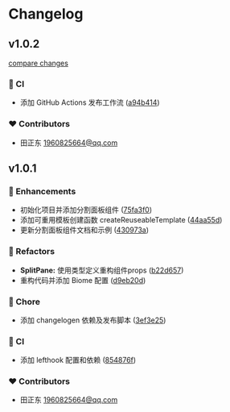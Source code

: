# Changelog


## v1.0.2

[compare changes](https://github.com/eastgold15/vue-split-pane-v3/compare/v1.0.1...v1.0.2)

### 🤖 CI

- 添加 GitHub Actions 发布工作流 ([a94b414](https://github.com/eastgold15/vue-split-pane-v3/commit/a94b414))

### ❤️ Contributors

- 田正东 <1960825664@qq.com>

## v1.0.1


### 🚀 Enhancements

- 初始化项目并添加分割面板组件 ([75fa3f0](https://github.com/eastgold15/vue-split-pane-v3/commit/75fa3f0))
- 添加可重用模板创建函数 createReuseableTemplate ([44aa55d](https://github.com/eastgold15/vue-split-pane-v3/commit/44aa55d))
- 更新分割面板组件文档和示例 ([430973a](https://github.com/eastgold15/vue-split-pane-v3/commit/430973a))

### 💅 Refactors

- **SplitPane:** 使用类型定义重构组件props ([b22d657](https://github.com/eastgold15/vue-split-pane-v3/commit/b22d657))
- 重构代码并添加 Biome 配置 ([d9eb20d](https://github.com/eastgold15/vue-split-pane-v3/commit/d9eb20d))

### 🏡 Chore

- 添加 changelogen 依赖及发布脚本 ([3ef3e25](https://github.com/eastgold15/vue-split-pane-v3/commit/3ef3e25))

### 🤖 CI

- 添加 lefthook 配置和依赖 ([854876f](https://github.com/eastgold15/vue-split-pane-v3/commit/854876f))

### ❤️ Contributors

- 田正东 <1960825664@qq.com>


